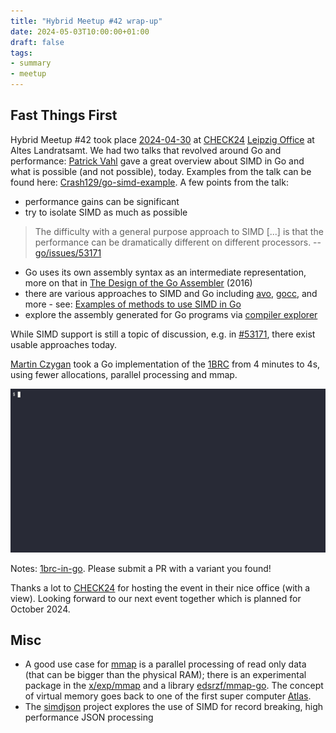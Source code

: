 ```yaml
---
title: "Hybrid Meetup #42 wrap-up"
date: 2024-05-03T10:00:00+01:00
draft: false
tags:
- summary
- meetup
---
```


## Fast Things First

Hybrid Meetup #42 took place
[2024-04-30](https://www.meetup.com/leipzig-golang/events/298066357) at
[CHECK24](https://check24.de) [Leipzig Office](https://www.linkedin.com/feed/update/urn:li:activity:7193158068761706496/) at Altes Landratsamt. We had two
talks that revolved around Go and performance: [Patrick Vahl](https://github.com/Crash129) gave a great
overview about SIMD in Go and what is possible (and not possible), today. Examples from the talk
can be found here:
[Crash129/go-simd-example](https://github.com/Crash129/go-simd-example). A few points from the talk:

* performance gains can be significant
* try to isolate SIMD as much as possible

> The difficulty with a general purpose approach to SIMD [...] is that the performance can be dramatically different on
> different processors. -- [go/issues/53171](https://github.com/golang/go/issues/53171#issuecomment-1142953120)

* Go uses its own assembly syntax as an intermediate representation, more on that in [The Design of the Go Assembler](https://go.dev/talks/2016/asm.slide#1) (2016)
* there are various approaches to SIMD and Go including [avo](https://github.com/mmcloughlin/avo), [gocc](https://github.com/kelindar/gocc), and more - see: [Examples of methods to use SIMD in Go](https://github.com/Crash129/go-simd-example?tab=readme-ov-file#examples-of-methods-to-use-simd-in-go)
* explore the assembly generated for Go programs via [compiler explorer](https://godbolt.org/z/oKvWhxqqn)

While SIMD support is still a topic of discussion, e.g. in [#53171](https://github.com/golang/go/issues/53171), there exist usable approaches today.

[Martin Czygan](https://de.linkedin.com/in/martin-czygan-58348842) took a Go
implementation of the [1BRC](https://1brc.dev) from 4 minutes to 4s, using
fewer allocations, parallel processing and mmap.

![](/images/657582.gif)

Notes: [1brc-in-go](https://github.com/golang-leipzig/1brc-in-go). Please
submit a PR with a variant you found!

Thanks a lot to [CHECK24](https://check24.de) for hosting the event in their
nice office (with a view). Looking forward to our next event together which is
planned for October 2024.



## Misc

* A good use case for [mmap](https://man7.org/linux/man-pages/man2/mmap.2.html) is a parallel processing of read only data (that can be bigger than the physical RAM);
  there is an experimental package in the
[x/exp/mmap](https://pkg.go.dev/golang.org/x/exp/mmap) and a library [edsrzf/mmap-go](https://github.com/edsrzf/mmap-go). The concept of virtual
memory goes back to one of the first super computer
[Atlas](https://en.wikipedia.org/wiki/Atlas_(computer)).
* The [simdjson](https://github.com/simdjson/simdjson) project explores the use of SIMD for record breaking, high performance JSON processing

<!--
https://www.linkedin.com/feed/update/urn:li:activity:7193158068761706496?updateEntityUrn=urn%3Ali%3Afs_feedUpdate%3A%28V2%2Curn%3Ali%3Aactivity%3A7193158068761706496%29
-->
